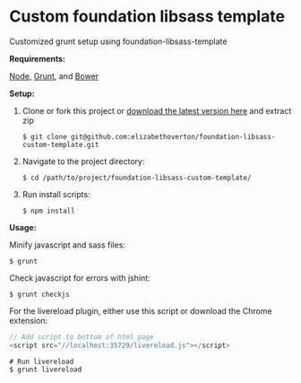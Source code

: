 # Custom foundation libsass template
Customized grunt setup using foundation-libsass-template

**Requirements:**

[Node](https://nodejs.org/), [Grunt](http://gruntjs.com/), and [Bower](http://bower.io/)

**Setup:**

1. Clone or fork this project or [download the latest version here](https://github.com/elizabethoverton/foundation-libsass-custom-template/releases/latest) and extract zip

	```shell
	$ git clone git@github.com:elizabethoverton/foundation-libsass-custom-template.git
	```
	
2. Navigate to the project directory:

	```shell
	$ cd /path/to/project/foundation-libsass-custom-template/
	```

3. Run install scripts:

	```shell
	$ npm install
	```

**Usage:**

Minify javascript and sass files:

```shell
$ grunt
```
	
Check javascript for errors with jshint:

```shell
$ grunt checkjs
```

For the livereload plugin, either use this script or download the Chrome extension:
	
```javascript
// Add script to bottom of html page
<script src="//localhost:35729/livereload.js"></script>
```

```shell
# Run livereload
$ grunt livereload
```
